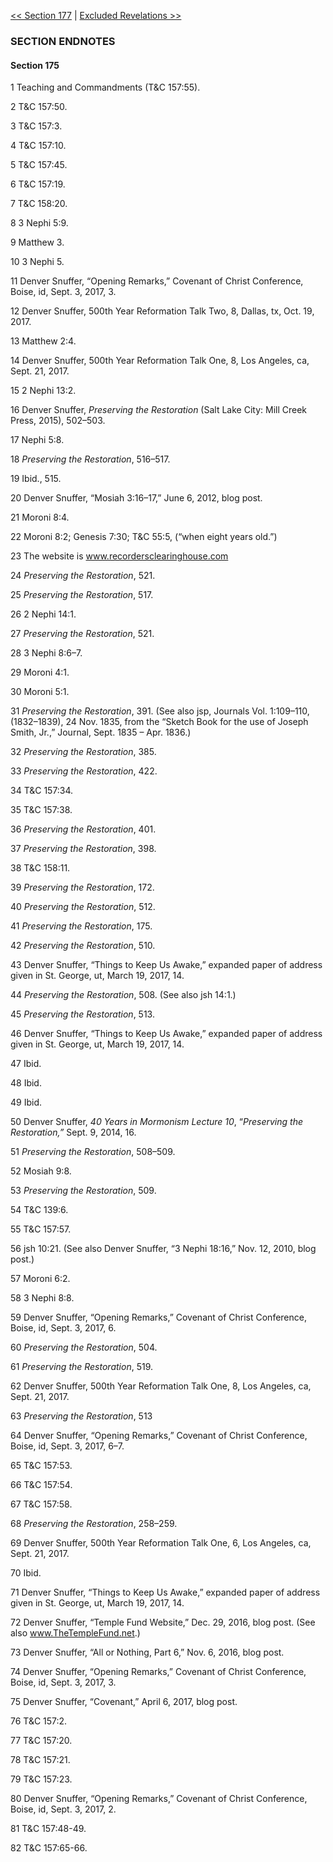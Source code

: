 [<< Section 177](Section%20177)  |  [Excluded Revelations >>](Excluded%20Revelations)

### SECTION ENDNOTES
#### Section 175


1 Teaching and Commandments (T&C 157:55).


2 T&C 157:50.


3 T&C 157:3.


4 T&C 157:10.


5 T&C 157:45.


6 T&C 157:19.


7 T&C 158:20.


8 3 Nephi 5:9.


9 Matthew 3.


10 3 Nephi 5.


11 Denver Snuffer, “Opening Remarks,” Covenant of Christ Conference, Boise, id, Sept. 3, 2017, 3.


12 Denver Snuffer, 500th Year Reformation Talk Two, 8, Dallas, tx, Oct. 19, 2017.


13 Matthew 2:4.


14 Denver Snuffer, 500th Year Reformation Talk One, 8, Los Angeles, ca, Sept. 21, 2017.


15 2 Nephi 13:2.


16 Denver Snuffer, *Preserving the Restoration* (Salt Lake City: Mill Creek Press, 2015), 502–503.


17 Nephi 5:8.


18
*Preserving the Restoration*, 516–517.


19 Ibid., 515.


20 Denver Snuffer, “Mosiah 3:16–17,” June 6, 2012, blog post.


21 Moroni 8:4.


22 Moroni 8:2; Genesis 7:30; T&C 55:5, (“when eight years old.”)


23 The website is www.recordersclearinghouse.com


24
*Preserving the Restoration*, 521.


25
*Preserving the Restoration*, 517.


26 2 Nephi 14:1.


27
*Preserving the Restoration*, 521.


28 3 Nephi 8:6–7.


29 Moroni 4:1.


30 Moroni 5:1.


31
*Preserving the Restoration*, 391. (See also jsp, Journals Vol. 1:109–110, (1832–1839), 24 Nov. 1835, from the “Sketch Book for the use of Joseph Smith, Jr.,” Journal, Sept. 1835 – Apr. 1836.)


32
*Preserving the Restoration*, 385.


33
*Preserving the Restoration*, 422.


34 T&C 157:34.


35 T&C 157:38.


36
*Preserving the Restoration*, 401.


37
*Preserving the Restoration*, 398.


38 T&C 158:11.


39
*Preserving the Restoration*, 172.


40
*Preserving the Restoration*, 512.


41
*Preserving the Restoration*, 175.


42
*Preserving the Restoration*, 510.


43 Denver Snuffer, “Things to Keep Us Awake,” expanded paper of address given in St. George, ut, March 19, 2017, 14.


44
*Preserving the Restoration*, 508. (See also jsh 14:1.)


45
*Preserving the Restoration*, 513.


46 Denver Snuffer, “Things to Keep Us Awake,” expanded paper of address given in St. George, ut, March 19, 2017, 14.


47 Ibid.


48 Ibid.


49 Ibid.


50 Denver Snuffer, *40 Years in Mormonism Lecture 10*, “*Preserving the Restoration,”* Sept. 9, 2014, 16.


51
*Preserving the Restoration*, 508–509.


52 Mosiah 9:8.


53
*Preserving the Restoration*, 509.


54 T&C 139:6.


55 T&C 157:57.


56
jsh 10:21. (See also Denver Snuffer, “3 Nephi 18:16,” Nov. 12, 2010, blog post.)


57 Moroni 6:2.


58 3 Nephi 8:8.


59 Denver Snuffer, “Opening Remarks,” Covenant of Christ Conference, Boise, id, Sept. 3, 2017, 6.


60
*Preserving the Restoration*, 504.


61
*Preserving the Restoration*, 519.


62 Denver Snuffer, 500th Year Reformation Talk One, 8, Los Angeles, ca, Sept. 21, 2017.


63
*Preserving the Restoration*, 513


64 Denver Snuffer, “Opening Remarks,” Covenant of Christ Conference, Boise, id, Sept. 3, 2017, 6–7.


65 T&C 157:53.


66 T&C 157:54.


67 T&C 157:58.


68
*Preserving the Restoration*, 258–259.


69 Denver Snuffer, 500th Year Reformation Talk One, 6, Los Angeles, ca, Sept. 21, 2017.


70 Ibid.


71 Denver Snuffer, “Things to Keep Us Awake,” expanded paper of address given in St. George, ut, March 19, 2017, 14.


72 Denver Snuffer, “Temple Fund Website,” Dec. 29, 2016, blog post. (See also www.TheTempleFund.net.)


73 Denver Snuffer, “All or Nothing, Part 6,” Nov. 6, 2016, blog post.


74 Denver Snuffer, “Opening Remarks,” Covenant of Christ Conference, Boise, id, Sept. 3, 2017, 3.


75 Denver Snuffer, “Covenant,” April 6, 2017, blog post.


76 T&C 157:2.


77 T&C 157:20.


78 T&C 157:21.


79 T&C 157:23.


80 Denver Snuffer, “Opening Remarks,” Covenant of Christ Conference, Boise, id, Sept. 3, 2017, 2.


81 T&C 157:48-49.


82 T&C 157:65-66.